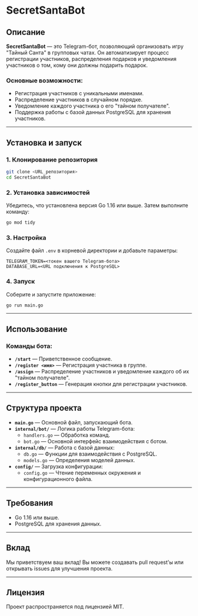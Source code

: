 # SecretSantaBot

## Описание
**SecretSantaBot** — это Telegram-бот, позволяющий организовать игру "Тайный Санта" в групповых чатах. Он автоматизирует процесс регистрации участников, распределения подарков и уведомления участников о том, кому они должны подарить подарок.

### Основные возможности:
- Регистрация участников с уникальными именами.
- Распределение участников в случайном порядке.
- Уведомление каждого участника о его "тайном получателе".
- Поддержка работы с базой данных PostgreSQL для хранения участников.

---

## Установка и запуск

### 1. Клонирование репозитория
```bash
git clone <URL_репозитория>
cd SecretSantaBot
```

### 2. Установка зависимостей
Убедитесь, что установлена версия Go 1.16 или выше. Затем выполните команду:
```bash
go mod tidy
```

### 3. Настройка
Создайте файл `.env` в корневой директории и добавьте параметры:
```env
TELEGRAM_TOKEN=<токен вашего Telegram-бота>
DATABASE_URL=<URL подключения к PostgreSQL>
```

### 4. Запуск
Соберите и запустите приложение:
```bash
go run main.go
```

---

## Использование

### Команды бота:
- **`/start`** — Приветственное сообщение.
- **`/register <имя>`** — Регистрация участника в группе.
- **`/assign`** — Распределение участников и уведомление каждого об их "тайном получателе".
- **`/register_button`** — Генерация кнопки для регистрации участников.

---

## Структура проекта

- **`main.go`** — Основной файл, запускающий бота.
- **`internal/bot/`** — Логика работы Telegram-бота:
  - `handlers.go` — Обработка команд.
  - `bot.go` — Основной интерфейс взаимодействия с ботом.
- **`internal/db/`** — Работа с базой данных:
  - `db.go` — Функции для взаимодействия с PostgreSQL.
  - `models.go` — Определения моделей данных.
- **`config/`** — Загрузка конфигурации:
  - `config.go` — Чтение переменных окружения и конфигурационного файла.

---

## Требования

- Go 1.16 или выше.
- PostgreSQL для хранения данных.

---

## Вклад
Мы приветствуем ваш вклад! Вы можете создавать pull request'ы или открывать issues для улучшения проекта.

---

## Лицензия
Проект распространяется под лицензией MIT.


